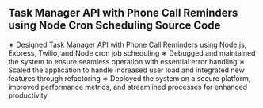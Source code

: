 ## Task Manager API with Phone Call Reminders using Node Cron Scheduling Source Code
∗ Designed Task Manager API with Phone Call Reminders using Node.js, Express, Twilio, and Node cron job scheduling
∗ Debugged and maintained the system to ensure seamless operation with essential error handling
∗ Scaled the application to handle increased user load and integrated new features through refactoring
∗ Deployed the system on a secure platform, improved performance metrics, and streamlined processes for enhanced
productivity
